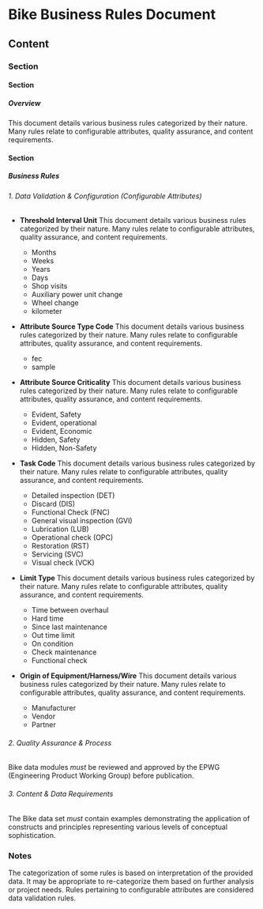# Bike Business Rules Document

## Content

### Section

#### Section

##### Overview

This document details various business rules categorized by their nature. Many rules relate to configurable attributes, quality assurance, and content requirements.

#### Section

##### Business Rules

###### 1. Data Validation &amp; Configuration (Configurable Attributes)

*   **Threshold Interval Unit**
    This document details various business rules categorized by their nature. Many rules relate to configurable attributes, quality assurance, and content requirements.
    *   Months
    *   Weeks
    *   Years
    *   Days
    *   Shop visits
    *   Auxiliary power unit change
    *   Wheel change
    *   kilometer

*   **Attribute Source Type Code**
    This document details various business rules categorized by their nature. Many rules relate to configurable attributes, quality assurance, and content requirements.
    *   fec
    *   sample

*   **Attribute Source Criticality**
    This document details various business rules categorized by their nature. Many rules relate to configurable attributes, quality assurance, and content requirements.
    *   Evident, Safety
    *   Evident, operational
    *   Evident, Economic
    *   Hidden, Safety
    *   Hidden, Non-Safety

*   **Task Code**
    This document details various business rules categorized by their nature. Many rules relate to configurable attributes, quality assurance, and content requirements.
    *   Detailed inspection (DET)
    *   Discard (DIS)
    *   Functional Check (FNC)
    *   General visual inspection (GVI)
    *   Lubrication (LUB)
    *   Operational check (OPC)
    *   Restoration (RST)
    *   Servicing (SVC)
    *   Visual check (VCK)

*   **Limit Type**
    This document details various business rules categorized by their nature. Many rules relate to configurable attributes, quality assurance, and content requirements.
    *   Time between overhaul
    *   Hard time
    *   Since last maintenance
    *   Out time limit
    *   On condition
    *   Check maintenance
    *   Functional check

*   **Origin of Equipment/Harness/Wire**
    This document details various business rules categorized by their nature. Many rules relate to configurable attributes, quality assurance, and content requirements.
    *   Manufacturer
    *   Vendor
    *   Partner

###### 2. Quality Assurance &amp; Process

Bike data modules *must* be reviewed and approved by the EPWG (Engineering Product Working Group) before publication.

###### 3. Content &amp; Data Requirements

The Bike data set *must* contain examples demonstrating the application of constructs and principles representing various levels of conceptual sophistication.

### Notes

The categorization of some rules is based on interpretation of the provided data. It may be appropriate to re-categorize them based on further analysis or project needs. Rules pertaining to configurable attributes are considered data validation rules.